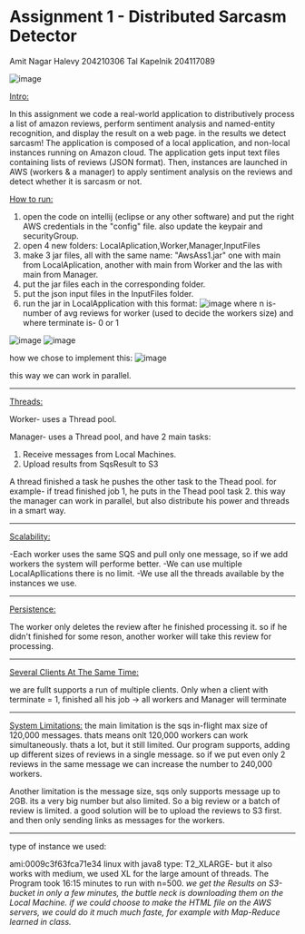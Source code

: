 # Assignment 1 - Distributed Sarcasm Detector

Amit Nagar Halevy 204210306
Tal Kapelnik 204117089

![image](https://user-images.githubusercontent.com/58166360/117177288-853fee00-add9-11eb-80f1-dd0499860b03.png)

<ins>Intro:</ins>

In this assignment we code a real-world application to distributively process a list of amazon reviews, perform sentiment analysis and named-entity recognition, and display the result on a web page. in the results we detect sarcasm!
The application is composed of a local application, and non-local instances running on Amazon cloud.
The application gets input text files containing lists of reviews (JSON format).
Then, instances are launched in AWS (workers & a manager) to apply sentiment analysis on the reviews and detect whether it is sarcasm or not.

<ins>How to run:</ins>

1. open the code on intellij (eclipse or any other software) and put the right AWS credentials in the "config" file. also update the keypair and securityGroup.
2. open 4 new folders: LocalAplication,Worker,Manager,InputFiles
3. make 3 jar files, all with the same name: "AwsAss1.jar" one with main from LocalAplication, another with main from Worker and the las with main from Manager.
4. put the jar files each in the corresponding folder.
5. put the json input files in the InputFiles folder.
6. run the jar in LocalApplication with this format:
![image](https://user-images.githubusercontent.com/58166360/117176480-9dfbd400-add8-11eb-85f5-134fa962793a.png)
  where n is- number of avg reviews for worker (used to decide the workers size) 
  and where terminate is- 0 or 1
 
![image](https://user-images.githubusercontent.com/58166360/117179538-e49efd80-addb-11eb-80e5-9aaf622883d5.png)
![image](https://user-images.githubusercontent.com/58166360/117179573-eff22900-addb-11eb-9a24-d90d21cea521.png)

how we chose to implement this:
![image](https://user-images.githubusercontent.com/58166360/117188173-6d6e6700-ade5-11eb-8262-a9ddc6d647ff.png)

this way we can work in parallel.

----------------------------------------------------------------------------------------------
<ins>Threads:</ins>

Worker- uses a Thread pool.

Manager- uses a Thread pool, and have 2 main tasks:

1. Receive messages from Local Machines.
2. Upload results from SqsResult to S3

A thread finished a task he pushes the other task to the Thead pool.
for example- if tread finished job 1, he puts in the Thead pool task 2.
this way the manager can work in parallel, but also distribute his power and threads in a smart way.

----------------------------------------------------------------------------------------------
<ins>Scalability:</ins>

-Each worker uses the same SQS and pull only one message, so if we add workers the system will performe better.
-We can use multiple LocalApllications there is no limit.
-We use all the threads available by the instances we use.

----------------------------------------------------------------------------------------------
<ins>Persistence:</ins>

The worker only deletes the review after he finished processing it.
so if he didn't finished for some reson, another worker will take this review for processing.

----------------------------------------------------------------------------------------------
<ins>Several Clients At The Same Time:</ins>

we are fullt supports a run of multiple clients.
Only when a client with terminate = 1, finished all his job -> all workers and Manager will terminate

----------------------------------------------------------------------------------------------
<ins>System Limitations:</ins>
the main limitation is the sqs in-flight max size of 120,000 messages.
thats means onlt 120,000 workers can work simultaneously. thats a lot, but it still limited.
Our program supports, adding up different sizes of reviews in a single message.
so if we put even only 2 reviews in the same message we can increase the number to 240,000 workers.

Another limitation is the message size, sqs only supports message up to 2GB. its a very big number but also limited.
So a big review or a batch of review is limited.
a good solution will be to upload the reviews to S3 first. and then only sending links as messages for the workers. 

----------------------------------------------------------------------------------------------
type of instance we used:

ami:0009c3f63fca71e34 linux with java8 
type: T2_XLARGE- but it also works with medium, we used XL for the large amount of threads.
The Program took 16:15 minutes to run with n=500.
*we get the Results on S3-bucket in only a few minutes, the buttle neck is downloading them on the Local Machine.
if we could choose to make the HTML file on the AWS servers, we could do it much much faste, for example with Map-Reduce learned in class.*

 
 
